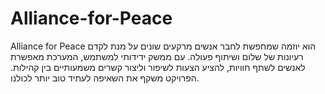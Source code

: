 # Alliance-for-Peace
 Alliance for Peace הוא יוזמה שמחפשת לחבר אנשים מרקעים שונים על מנת לקדם רעיונות של שלום ושיתוף פעולה. עם ממשק ידידותי למשתמש, המערכת מאפשרת לאנשים לשתף חוויות, להציע הצעות לשיפור וליצור קשרים משמעותיים בין קהילות. הפרויקט משקף את השאיפה לעתיד טוב יותר לכולנו.
